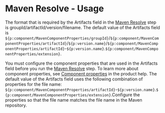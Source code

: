
# Maven Resolve - Usage


The format that is required by the Artifacts field in the [Maven Resolve](#maven_resolve "Maven Resolve step") step is groupId/artifactId/version/filename. The default value of the Artifacts field is ``${p:component/MavenComponentProperties/groupId}``/``${p:component/MavenComponentProperties/artifactId}``/``${p:version.name}``/``${p:component/MavenComponentProperties/artifactId}``-``${p:version.name}``.``${p:component/MavenComponentProperties/extension}``.

You must configure the component properties that are used in the Artifacts field before you run the [Maven Resolve](#maven_resolve "Maven Resolve step") step. To learn more about component properties, see [Component properties](https://www.ibm.com/docs/en/urbancode-deploy/7.2.3?topic=components-component-properties "Component properties") in the product help. The default value of the Artifacts field uses the following combination of properties for the file name: ``${p:component/MavenComponentProperties/artifactId}``-``${p:version.name}``.``${p:component/MavenComponentProperties/extension}``.Configure the properties so that the file name matches the file name in the Maven repository.

